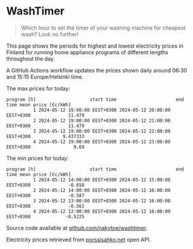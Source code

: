 
# WashTimer

> Which hour to set the timer of your washing machine for cheapest wash? Look no further!

This page shows the periods for highest and lowest electricity prices in Finland 
for running home appliance programs of different lengths throughout the day. 

A GitHub Actions workflow updates the prices shown daily around 06:30 and 15:15 Europe/Helsinki time.

The max prices for today:

	program [h]                    start time                      end time mean price [€c/kWh]
	          1 2024-05-12 19:00:00 EEST+0300 2024-05-12 20:00:00 EEST+0300              11.479
	          2 2024-05-12 19:00:00 EEST+0300 2024-05-12 21:00:00 EEST+0300              11.479
	          3 2024-05-12 19:00:00 EEST+0300 2024-05-12 22:00:00 EEST+0300            9.437333
	          4 2024-05-12 19:00:00 EEST+0300 2024-05-12 23:00:00 EEST+0300                9.69

The min prices for today:

	program [h]                    start time                      end time mean price [€c/kWh]
	          1 2024-05-12 14:00:00 EEST+0300 2024-05-12 15:00:00 EEST+0300              -0.658
	          2 2024-05-12 14:00:00 EEST+0300 2024-05-12 16:00:00 EEST+0300              -0.587
	          3 2024-05-12 13:00:00 EEST+0300 2024-05-12 16:00:00 EEST+0300              -0.561
	          4 2024-05-12 12:00:00 EEST+0300 2024-05-12 16:00:00 EEST+0300             -0.5225


Source code available at [github.com/nakytoe/washtimer](https://github.com/nakytoe/washtimer).

Electricity prices retrieved from [porssisahko.net](https://porssisahko.net/api) open API.

